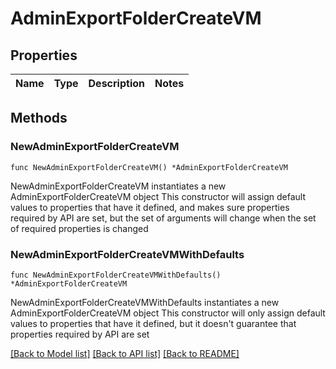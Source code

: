 # AdminExportFolderCreateVM

## Properties

Name | Type | Description | Notes
------------ | ------------- | ------------- | -------------

## Methods

### NewAdminExportFolderCreateVM

`func NewAdminExportFolderCreateVM() *AdminExportFolderCreateVM`

NewAdminExportFolderCreateVM instantiates a new AdminExportFolderCreateVM object
This constructor will assign default values to properties that have it defined,
and makes sure properties required by API are set, but the set of arguments
will change when the set of required properties is changed

### NewAdminExportFolderCreateVMWithDefaults

`func NewAdminExportFolderCreateVMWithDefaults() *AdminExportFolderCreateVM`

NewAdminExportFolderCreateVMWithDefaults instantiates a new AdminExportFolderCreateVM object
This constructor will only assign default values to properties that have it defined,
but it doesn't guarantee that properties required by API are set


[[Back to Model list]](../README.md#documentation-for-models) [[Back to API list]](../README.md#documentation-for-api-endpoints) [[Back to README]](../README.md)


